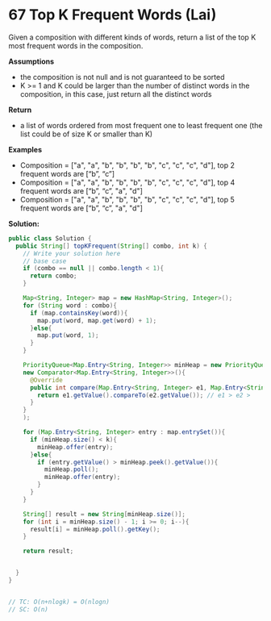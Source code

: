 #  67 Top K Frequent Words (Lai)

Given a composition with different kinds of words, return a list of the top K most frequent words in the composition.

**Assumptions**

- the composition is not null and is not guaranteed to be sorted
- K >= 1 and K could be larger than the number of distinct words in the composition, in this case, just return all the distinct words

**Return**

- a list of words ordered from most frequent one to least frequent one (the list could be of size K or smaller than K)

**Examples**

- Composition = ["a", "a", "b", "b", "b", "b", "c", "c", "c", "d"], top 2 frequent words are [“b”, “c”]
- Composition = ["a", "a", "b", "b", "b", "b", "c", "c", "c", "d"], top 4 frequent words are [“b”, “c”, "a", "d"]
- Composition = ["a", "a", "b", "b", "b", "b", "c", "c", "c", "d"], top 5 frequent words are [“b”, “c”, "a", "d"]



**Solution:**

```java
public class Solution {
  public String[] topKFrequent(String[] combo, int k) {
    // Write your solution here
    // base case
    if (combo == null || combo.length < 1){
      return combo;
    }

    Map<String, Integer> map = new HashMap<String, Integer>();
    for (String word : combo){
      if (map.containsKey(word)){
        map.put(word, map.get(word) + 1);
      }else{
        map.put(word, 1);
      }
    }

    PriorityQueue<Map.Entry<String, Integer>> minHeap = new PriorityQueue<Map.Entry<String, Integer>>(k, 
    new Comparator<Map.Entry<String, Integer>>(){
      @Override
      public int compare(Map.Entry<String, Integer> e1, Map.Entry<String, Integer> e2){
        return e1.getValue().compareTo(e2.getValue()); // e1 > e2 >     re>0
      }
    }
    );

    for (Map.Entry<String, Integer> entry : map.entrySet()){
      if (minHeap.size() < k){
        minHeap.offer(entry);
      }else{
        if (entry.getValue() > minHeap.peek().getValue()){
          minHeap.poll();
          minHeap.offer(entry);
        }
      }
    }

    String[] result = new String[minHeap.size()];
    for (int i = minHeap.size() - 1; i >= 0; i--){
      result[i] = minHeap.poll().getKey();
    }

    return result;


  }
}


// TC: O(n+nlogk) = O(nlogn)
// SC: O(n)
```


